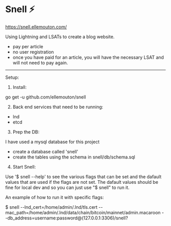 # Snell :zap:

https://snell.ellemouton.com/

Using Lightning and LSATs to create a blog website.
- pay per article
- no user registration
- once you have paid for an article, you will have the necessary LSAT and will not need to pay again.

----------------------------------------------------

Setup:

1. Install:

go get -u github.com/ellemouton/snell

2. Back end services that need to be running:

- lnd
- etcd

3. Prep the DB:

I have used a mysql database for this project

- create a database called 'snell'
- create the tables using the schema in snell/db/schema.sql

4. Start Snell:

Use '$ snell --help' to see the various flags that can be set and the dafault values that are used if the flags are not set. The dafault values should be fine for local dev and so you can just use "$ snell" to run it. 

An example of how to run it with specific flags:

$ snell  --lnd_cert=/home/admin/.lnd/tls.cert --mac_path=/home/admin/.lnd/data/chain/bitcoin/mainnet/admin.macaroon --db_address=username:password@(127.0.0.1:3306)/snell?
